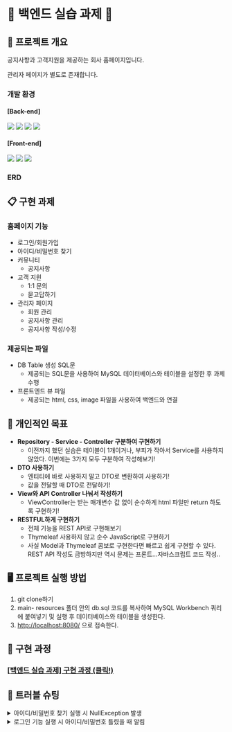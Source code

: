# 🌟 백엔드 실습 과제 🌟

## 📍 프로젝트 개요

공지사항과 고객지원을 제공하는 회사 홈페이지입니다.

관리자 페이지가 별도로 존재합니다.

### 개발 환경

#### [Back-end]

<p>
    <img src="https://img.shields.io/badge/java%2017-007396?style=for-the-badge&logo=java&logoColor=white"> 
    <img src="https://img.shields.io/badge/MySQL%208.0.33-4479A1?style=for-the-badge&logo=mysql&logoColor=white"> 
    <img src="https://img.shields.io/badge/spring%20boot-6DB33F?style=for-the-badge&logo=springboot&logoColor=white">
    <img src="https://img.shields.io/badge/JPA-005F0F?style=for-the-badge&logo=jpa&logoColor=white">
</p>

#### [Front-end]

<p>
  <img src="https://img.shields.io/badge/javascript-F7DF1E?style=for-the-badge&logo=javascript&logoColor=black"> 
  <img src="https://img.shields.io/badge/HTML5-E34F26?style=for-the-badge&logo=html5&logoColor=white" /> 
  <img src="https://img.shields.io/badge/css-1572B6?style=for-the-badge&logo=css3&logoColor=white">
</p>

### ERD

## 📋 구현 과제

### 홈페이지 기능

- 로그인/회원가입
- 아이디/비밀번호 찾기
- 커뮤니티
  - 공지사항
- 고객 지원
  - 1:1 문의
  - 묻고답하기
- 관리자 페이지
  - 회원 관리
  - 공지사항 관리
  - 공지사항 작성/수정

### 제공되는 파일

- DB Table 생성 SQL문
  - 제공되는 SQL문을 사용하여 MySQL 데이터베이스와 테이블을 설정한 후 과제 수행
- 프론트엔드 뷰 파일
  - 제공되는 html, css, image 파일을 사용하여 백엔드와 연결

## 🚩 개인적인 목표

- **Repository - Service - Controller 구분하여 구현하기**
  - 이전까지 했던 실습은 테이블이 1개이거나, 부피가 작아서 Service를 사용하지 않았다. 이번에는 3가지 모두 구분하여 작성해보기!
- **DTO 사용하기**
  - 엔티티에 바로 사용하지 말고 DTO로 변환하여 사용하기!
  - 값을 전달할 때 DTO로 전달하기!
- **View와 API Controller 나눠서 작성하기**
  - ViewController는 받는 매개변수 값 없이 순수하게 html 파일만 return 하도록 구현하기!
- **RESTFUL하게 구현하기**
  - 전체 기능을 REST API로 구현해보기
  - Thymeleaf 사용하지 않고 순수 JavaScript로 구현하기
  - 사실 Model과 Thymeleaf 콤보로 구현한다면 빠르고 쉽게 구현할 수 있다. REST API 작성도 금방하지만 역시 문제는 프론트…자바스크립트 코드 작성..

## 🖥️ 프로젝트 실행 방법

1. git clone하기
2. main- resources 폴더 안의 db.sql 코드를 복사하여 MySQL Workbench 쿼리에 붙여넣기 및 실행 후 데이터베이스와 테이블을 생성한다.
3. [http://localhost:8080/](http://localhost:8080/) 으로 접속한다.

## 🚀 구현 과정

### [[백엔드 실습 과제] 구현 과정 (클릭!)](https://unleashed-fire-109.notion.site/Back-end-a5cb53824ba0499a9f7cce874b9b55d4)

## 🎯 트러블 슈팅

<details>
<summary>아이디/비밀번호 찾기 실행 시 NullException 발생</summary>
<div markdown="1">

- 문제발생 현상
  - 아이디/비밀번호 찾기 기능 실행 중 가입하지 않은 아이디나 비밀번호를 입력했을 때 NullException이 발생하면서 서버가 중단되었다.
- 문제발생 이유
  - company_member 테이블에 없는 아이디나 비밀번호를 입력한다면 엔티티를 찾을 때 결국 엔티티가 null이기 때문에 NullException이 발생한 것이다!
- 해결방법

  - 엔티티를 찾을 때 null이면 “null”과 같이 **String 데이터 타입으로 return**하여 사용하도록 했다.

    ```java
    // 비밀번호 찾기 기능
    @Transactional
    public String findPw(String memberName, String memberId, String memberEmail) {
        CompanyMember companyMember = companyMemberRepository.findCompanyMemberByMemberNameAndMemberIdAndMemberEmail(memberName, memberId, memberEmail);
        if(companyMember == null) {
            return "null";
        }
        String findMemberPw = companyMember.getMemberPw();

        return findMemberPw;
    }
    ```

  - 비슷한 예로 엔티티 리스트를 검색한다면, 해당하는 검색 값이 없을 때 `Collections.*emptyList*();` 를 return하는 것과 같이 **null을 만들지 말고, 문자열이나 빈 리스트로 치환하여 사용하도록 해야겠다!**
  </div>
  </details>

<details>
<summary>로그인 기능 실행 시 아이디/비밀번호 틀렸을 때 알림</summary>
<div markdown="2">

- 문제발생 현상
  - 아이디가 틀렸을 때는 “아이디가 존재하지 않습니다.”가 출력 되었지만, 아이디가 맞고 비밀번호가 틀렸을 때도 “아이디가 존재하지 않습니다.”가 출력되었다.
- 문제발생 이유
  - 아이디/비밀번호가 모두 일치한 회원만 찾아서 비교했기 때문에 아이디가 맞고 비밀번호가 틀렸을 때도 “아이디가 존재하지 않습니다.”가 출력되었던 것이었다!
- 해결방법

  - 먼저 **아이디만 일치한 회원을 먼저 찾고**, 비밀번호를 비교하여 틀렸다면 “비밀번호가 맞지 않습니다.”를 출력하도록 하였다. **그 후 아이디와 비밀번호가 모두 일치한 회원을 비교**하였다.

    ```java
    // 로그인 기능
    @Transactional
    public String login(String memberId, String memberPw) {
        CompanyMember memberMatchId = companyMemberRepository.findCompanyMemberByMemberId(memberId);
        CompanyMember companyMember = companyMemberRepository.findCompanyMemberByMemberIdAndMemberPw(memberId, memberPw);

        if(memberMatchId == null) {
            return "아이디가 존재하지 않습니다.";
        } else if (!memberPw.equals(memberMatchId.getMemberPw())) {
            return "비밀번호가 맞지 않습니다.";
        } else if (memberId.equals(companyMember.getMemberId()) && memberPw.equals(companyMember.getMemberPw())) {
            return "로그인이 완료되었습니다!";
        } else {
            return "아이디가 존재하지 않습니다.";
        }
    }
    ```

  - 사실 로그인할 때 이렇게 비밀번호가 틀렸다고 하는 건 보안 상에 좋은 것 같지 않지만, 이번 과제의 요구사항이기 때문에 이렇게 구현하였다!
  </div>
  </details>
